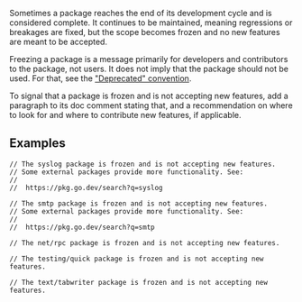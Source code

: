Sometimes a package reaches the end of its development cycle and is considered complete. It continues to be maintained, meaning regressions or breakages are fixed, but the scope becomes frozen and no new features are meant to be accepted.

Freezing a package is a message primarily for developers and contributors to the package, not users. It does not imply that the package should not be used. For that, see the ["Deprecated" convention](Deprecated).

To signal that a package is frozen and is not accepting new features, add a paragraph to its doc comment stating that, and a recommendation on where to look for and where to contribute new features, if applicable.

## Examples

```
// The syslog package is frozen and is not accepting new features.
// Some external packages provide more functionality. See:
//
// 	https://pkg.go.dev/search?q=syslog
```

```
// The smtp package is frozen and is not accepting new features.
// Some external packages provide more functionality. See:
//
//  https://pkg.go.dev/search?q=smtp
```

```
// The net/rpc package is frozen and is not accepting new features.
```

```
// The testing/quick package is frozen and is not accepting new features.
```

```
// The text/tabwriter package is frozen and is not accepting new features.
```
